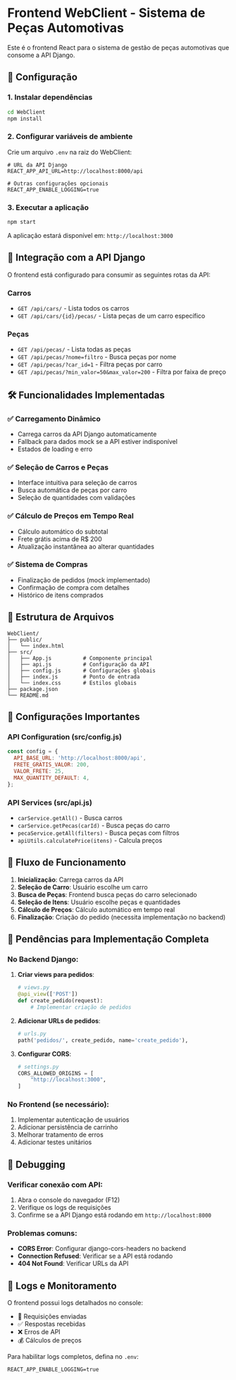 # Frontend WebClient - Sistema de Peças Automotivas

Este é o frontend React para o sistema de gestão de peças automotivas que consome a API Django.

## 🚀 Configuração

### 1. Instalar dependências
```bash
cd WebClient
npm install
```

### 2. Configurar variáveis de ambiente
Crie um arquivo `.env` na raiz do WebClient:

```env
# URL da API Django
REACT_APP_API_URL=http://localhost:8000/api

# Outras configurações opcionais
REACT_APP_ENABLE_LOGGING=true
```

### 3. Executar a aplicação
```bash
npm start
```

A aplicação estará disponível em: `http://localhost:3000`

## 📡 Integração com a API Django

O frontend está configurado para consumir as seguintes rotas da API:

### Carros
- `GET /api/cars/` - Lista todos os carros
- `GET /api/cars/{id}/pecas/` - Lista peças de um carro específico

### Peças
- `GET /api/pecas/` - Lista todas as peças
- `GET /api/pecas/?nome=filtro` - Busca peças por nome
- `GET /api/pecas/?car_id=1` - Filtra peças por carro
- `GET /api/pecas/?min_valor=50&max_valor=200` - Filtra por faixa de preço

## 🛠 Funcionalidades Implementadas

### ✅ Carregamento Dinâmico
- Carrega carros da API Django automaticamente
- Fallback para dados mock se a API estiver indisponível
- Estados de loading e erro

### ✅ Seleção de Carros e Peças
- Interface intuitiva para seleção de carros
- Busca automática de peças por carro
- Seleção de quantidades com validações

### ✅ Cálculo de Preços em Tempo Real
- Cálculo automático do subtotal
- Frete grátis acima de R$ 200
- Atualização instantânea ao alterar quantidades

### ✅ Sistema de Compras
- Finalização de pedidos (mock implementado)
- Confirmação de compra com detalhes
- Histórico de itens comprados

## 📁 Estrutura de Arquivos

```
WebClient/
├── public/
│   └── index.html
├── src/
│   ├── App.js          # Componente principal
│   ├── api.js          # Configuração da API
│   ├── config.js       # Configurações globais
│   ├── index.js        # Ponto de entrada
│   └── index.css       # Estilos globais
├── package.json
└── README.md
```

## 🔧 Configurações Importantes

### API Configuration (src/config.js)
```javascript
const config = {
  API_BASE_URL: 'http://localhost:8000/api',
  FRETE_GRATIS_VALOR: 200,
  VALOR_FRETE: 25,
  MAX_QUANTITY_DEFAULT: 4,
};
```

### API Services (src/api.js)
- `carService.getAll()` - Busca carros
- `carService.getPecas(carId)` - Busca peças do carro
- `pecaService.getAll(filters)` - Busca peças com filtros
- `apiUtils.calculatePrice(itens)` - Calcula preços

## 🔄 Fluxo de Funcionamento

1. **Inicialização**: Carrega carros da API
2. **Seleção de Carro**: Usuário escolhe um carro
3. **Busca de Peças**: Frontend busca peças do carro selecionado
4. **Seleção de Itens**: Usuário escolhe peças e quantidades
5. **Cálculo de Preços**: Cálculo automático em tempo real
6. **Finalização**: Criação do pedido (necessita implementação no backend)

## 🚨 Pendências para Implementação Completa

### No Backend Django:
1. **Criar views para pedidos**:
   ```python
   # views.py
   @api_view(['POST'])
   def create_pedido(request):
       # Implementar criação de pedidos
   ```

2. **Adicionar URLs de pedidos**:
   ```python
   # urls.py
   path('pedidos/', create_pedido, name='create_pedido'),
   ```

3. **Configurar CORS**:
   ```python
   # settings.py
   CORS_ALLOWED_ORIGINS = [
       "http://localhost:3000",
   ]
   ```

### No Frontend (se necessário):
1. Implementar autenticação de usuários
2. Adicionar persistência de carrinho
3. Melhorar tratamento de erros
4. Adicionar testes unitários

## 🐛 Debugging

### Verificar conexão com API:
1. Abra o console do navegador (F12)
2. Verifique os logs de requisições
3. Confirme se a API Django está rodando em `http://localhost:8000`

### Problemas comuns:
- **CORS Error**: Configurar django-cors-headers no backend
- **Connection Refused**: Verificar se a API está rodando
- **404 Not Found**: Verificar URLs da API

## 📝 Logs e Monitoramento

O frontend possui logs detalhados no console:
- 🚀 Requisições enviadas
- ✅ Respostas recebidas
- ❌ Erros de API
- 💰 Cálculos de preços

Para habilitar logs completos, defina no `.env`:
```
REACT_APP_ENABLE_LOGGING=true
```
